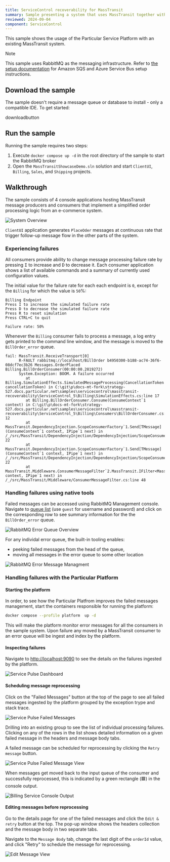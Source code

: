 ```yaml
---
title: ServiceControl recoverability for MassTransit
summary: Sample presenting a system that uses MassTransit together with the Particular Service Platform
reviewed: 2024-09-04
component: ServiceControl
---
```


This sample shows the usage of the Particular Service Platform with an existing MassTransit system.

>[!NOTE]
>This sample uses RabbitMQ as the messaging infrastructure. Refer to [the setup documentation](/servicecontrol/masstransit/#settings) for Amazon SQS and Azure Service Bus setup instructions.

## Download the sample

The sample doesn't require a message queue or database to install - only a compatible IDE. To get started:

downloadbutton

## Run the sample

Running the sample requires two steps:

1. Execute `docker compose up -d` in the root directory of the sample to start the RabbitMQ broker
2. Open the `MassTransitShowcaseDemo.sln` solution and start `ClientUI`, `Billing`, `Sales`, and `Shipping` projects.

## Walkthrough

The sample consists of 4 console applications hosting MassTransit message producers and consumers that implement a simplified order processing logic from an e-commerce system.

![System Overview](diagram.svg "width=680")

`ClientUI` application generates `PlaceOder` messages at continuous rate that trigger follow-up message flow in the other parts of the system.

### Experiencing failures

All consumers provide ability to change message processing failure rate by pressing <kbd>I</kbd> to increase and <kbd>D</kbd> to decrease it. Each consumer application shows a list of available commands and a summary of currently used configuration values.

The initial value for the failure rate for each each endpoint is `0`, except for the `Billing` for which the value is `50`%:

```code
Billing Endpoint
Press I to increase the simulated failure rate
Press D to decrease the simulated failure rate
Press R to reset simulation
Press CTRL+C to quit

Failure rate: 50%
```

Whenever the `Billing` consumer fails to process a message, a log entry gets printed to the command line window, and the message is moved to the `BillOrder_error` queue.

```code
fail: MassTransit.ReceiveTransport[0]
      R-FAULT rabbitmq://localhost/BillOrder b4950300-b188-ac74-36f6-08dcf7ec3b26 Messages.OrderPlaced Billing.BillOrderConsumer(00:00:00.2819272)
      System.Exception: BOOM. A failure occurred
         at Billing.SimulationEffects.SimulatedMessageProcessing(CancellationToken cancellationToken) in C:\git\p\docs-mt-fork\strategy-527.docs.particular.net\samples\servicecontrol\masstransit-recoverability\ServiceControl_5\Billing\SimulationEffects.cs:line 17
         at Billing.BillOrderConsumer.Consume(ConsumeContext`1 context) in C:\git\p\docs-mt-fork\strategy-527.docs.particular.net\samples\servicecontrol\masstransit-recoverability\ServiceControl_5\Billing\Consumers\BillOrderConsumer.cs:line 12
         at MassTransit.DependencyInjection.ScopeConsumerFactory`1.Send[TMessage](ConsumeContext`1 context, IPipe`1 next) in /_/src/MassTransit/DependencyInjection/DependencyInjection/ScopeConsumerFactory.cs:line 22
         at MassTransit.DependencyInjection.ScopeConsumerFactory`1.Send[TMessage](ConsumeContext`1 context, IPipe`1 next) in /_/src/MassTransit/DependencyInjection/DependencyInjection/ScopeConsumerFactory.cs:line 22
         at MassTransit.Middleware.ConsumerMessageFilter`2.MassTransit.IFilter<MassTransit.ConsumeContext<TMessage>>.Send(ConsumeContext`1 context, IPipe`1 next) in /_/src/MassTransit/Middleware/ConsumerMessageFilter.cs:line 48
```

### Handling failures using native tools

Failed messages can be accessed using RabbitMQ Management console. Navigate to [queue list](http://localhost:15672/#/queues) (use `guest` for username and password) and click on the corresponding row to see summary information for the the `BillOrder_error` queue.

![RabbitMQ Error Queue Overview](rabbit-management-error-queue.png "RabbitMQ Management Console error queue overiview")

For any individal error queue, the built-in tooling enables:
- peeking failed messages from the head of the queue,
- moving all messages in the error queue to some other location

![RabbitMQ Error Message Managment](rabbit-management-error-message-management.png "Managing error messages in RabbitMQ Management Console")

### Handling failures with the Particular Platform

#### Starting the platform

In order, to see how the Particular Platfrom improves the failed messages management, start the containers responsible for running the platform:

```bash
docker compose --profile platform  up -d
```

This will make the platform monitor error messages for all the consumers in the sample system. Upon failure any moved by a MassTransit consumer to an error queue will be ingest and index by the platform.

#### Inspecting failures

Navigate to [http://localhost:9090](http://localhost:9090) to see the details on the failures ingested by the platform.

![Service Pulse Dashboard](service-pulse-dashboard-failed-messages.png "Message processing errors summary view")

#### Scheduling message reprocessing

Click on the "Failed Messages" button at the top of the page to see all failed messages ingested by the platform grouped by the exception trype and stack trace.

![Service Pulse Failed Messages](service-pulse-dashboard-failed-messages-groups.png "Failed messages grouping")

Drilling into an existing group to see the list of individual processing failures. Clicking on any
of the rows in the list shows detailed information on a given failed message in the headers and message body tabs.

A failed message can be scheduled for reprocessing by clicking the `Retry message` button.

![Service Pulse Failed Message View](service-pulse-failed-message-view.png "Failed message details view")

When messages get moved back to the input queue of the consumer and successfully reprocessed, this is indicated by a green rectangle (🟩) in the console output.

![Billing Service Console Output](billing-console-reprocessing-output.png "Console output showing sucessful message reprocessing")

#### Editing messages before reprocessing

Go to the details page for one of the failed messages and click the `Edit & retry` button at the top. The pop-up window shows the headers collection and the message body in two separate tabs.

Navigate to the `Message Body` tab, change the last digit of the `orderId` value, and click "Retry" to schedule the message for reprocessing.

![Edit Message View](service-pulse-edit-before-retry.png "Edit & Retry view showing the message body")